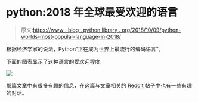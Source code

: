 # python:2018 年全球最受欢迎的语言

> 原文:[https://www . blog . python library . org/2018/10/09/python-worlds-most-popular-language-in-2018/](https://www.blog.pythonlibrary.org/2018/10/09/python-worlds-most-popular-language-in-2018/)

根据经济学家的说法，Python“正在成为世界上最流行的编码语言”。

下面的图表显示了这种语言的受欢迎程度:

![](../Images/798a3ec611beff781a7b9f0135d4a2c8.png)

那篇文章中有很多有趣的信息，在这篇与文章相关的 [Reddit 帖子](https://www.reddit.com/r/Python/comments/9lwk7u/python_is_becoming_the_worlds_most_popular_coding)中也有一些有趣的对话。